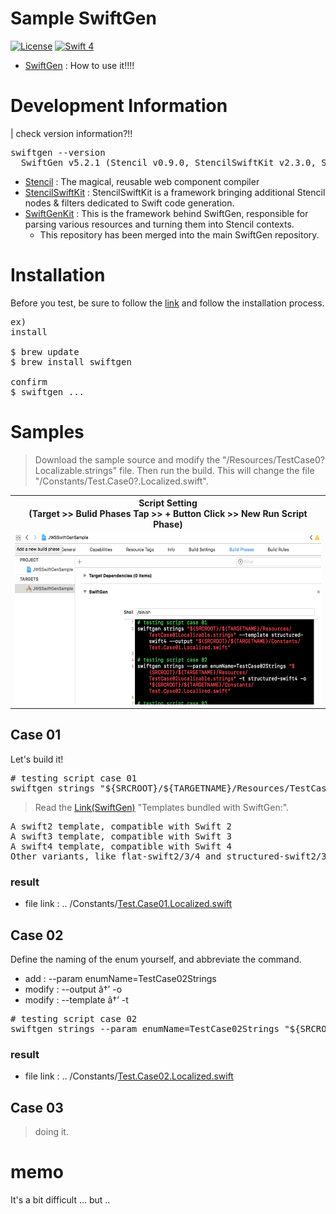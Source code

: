 # Sample SwiftGen
[![License](http://img.shields.io/badge/License-MIT-green.svg?style=flat)](https://github.com/clintjang/JWSBoltsSwiftSample/blob/master/LICENSE) [![Swift 4](https://img.shields.io/badge/swift-4.0-orange.svg?style=flat)](https://swift.org) 
- [SwiftGen](https://github.com/SwiftGen/SwiftGen) : How to use it!!!!

# Development Information
| check version information?!!
<pre>
swiftgen --version
  SwiftGen v5.2.1 (Stencil v0.9.0, StencilSwiftKit v2.3.0, SwiftGenKit v2.1.1)
</pre>
- [Stencil](https://stenciljs.com/) : The magical, reusable web component compiler
- [StencilSwiftKit](https://github.com/SwiftGen/StencilSwiftKit) : StencilSwiftKit is a framework bringing additional Stencil nodes & filters dedicated to Swift code generation.
- [SwiftGenKit](https://github.com/SwiftGen/SwiftGenKit) : This is the framework behind SwiftGen, responsible for parsing various resources and turning them into Stencil contexts.
	- This repository has been merged into the main SwiftGen repository.

# Installation
Before you test, be sure to follow the [link](https://github.com/SwiftGen/SwiftGen) and follow the installation process.
<pre>
ex) 
install

$ brew update
$ brew install swiftgen

confirm
$ swiftgen ...
</pre>

# Samples 
> Download the sample source and modify the "/Resources/TestCase0?Localizable.strings" file. Then run the build. This will change the file "/Constants/Test.Case0?.Localized.swift".
<table style="width:100%">
  <tr>
	<th>Script Setting<br>(Target >> Bulid Phases Tap >> + Button Click >> New Run Script Phase)</th> 
  </tr>
  <tr>
  	<td><img width="563" height="274" src="/Image/script_setting.png"></img></td>
  </tr>
</table>

## Case 01
Let's build it!
<pre>
# testing script case 01
swiftgen strings "${SRCROOT}/${TARGETNAME}/Resources/TestCase01Localizable.strings" --template structured-swift4 --output "${SRCROOT}/${TARGETNAME}/Constants/Test.Case01.Localized.swift"
</pre>

> Read the [Link(SwiftGen)](https://github.com/SwiftGen/SwiftGen) "Templates bundled with SwiftGen:".
<pre>
A swift2 template, compatible with Swift 2
A swift3 template, compatible with Swift 3
A swift4 template, compatible with Swift 4
Other variants, like flat-swift2/3/4 and structured-swift2/3/4 templates for Strings, etc.
</pre>
### result
- file link : .. /Constants/[Test.Case01.Localized.swift](https://github.com/ClintJang/sample-swiftgen/blob/master/JWSSwiftGenSample/JWSSwiftGenSample/Constants/Test.Case01.Localized.swift)

## Case 02
Define the naming of the enum yourself, and abbreviate the command.
- add : --param enumName=TestCase02Strings
- modify : --output â†’ -o
- modify : --template â†’ -t

<pre>
# testing script case 02
swiftgen strings --param enumName=TestCase02Strings "${SRCROOT}/${TARGETNAME}/Resources/TestCase02Localizable.strings" -t structured-swift4 -o "${SRCROOT}/${TARGETNAME}/Constants/Test.Case02.Localized.swift"
</pre>
### result
- file link : .. /Constants/[Test.Case02.Localized.swift](https://github.com/ClintJang/sample-swiftgen/blob/master/JWSSwiftGenSample/JWSSwiftGenSample/Constants/Test.Case02.Localized.swift)

## Case 03
> doing it.
# memo
It's a bit difficult ... but ..
